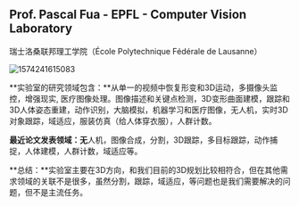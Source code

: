 ## Prof. Pascal Fua - EPFL - Computer Vision Laboratory

瑞士洛桑联邦理工学院（École Polytechnique Fédérale de Lausanne）

![1574241615083](C:\Users\j00496872\Desktop\Notes\raw_images\1574241615083.png)

**实验室的研究领域包含：**从单一的视频中恢复形变和3D运动，多摄像头监控，增强现实, 医疗图像处理。图像描述和关键点检测，3D变形曲面建模，跟踪和3D人体姿态重建，动作识别，大脑模拟，机器学习和医疗图像，无人机，实时3D对象跟踪，域适应，服装仿真（给人体穿衣服），人群计数。

**最近论文发表领域：无**人机，图像合成，分割，3D跟踪，多目标跟踪，动作捕捉，人体建模，人群计数，域适应等。

**总结：**实验室主要在3D方向，和我们目前的3D规划比较相符合，但在其他需求领域的关联不是很多，虽然分割，跟踪，域适应，等问题也是我们需要解决的问题，但不是主流任务。


